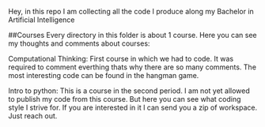 Hey, in this repo I am collecting all the code I produce along my Bachelor in Artificial Intelligence

##Courses
Every directory in this folder is about 1 course. Here you can see my thoughts and comments about courses:

Computational Thinking: 
First course in which we had to code. It was required to comment everthing thats why there are so many comments. 
The most interesting code can be found in the hangman game.

Intro to python:
This is a course in the second period. I am not yet allowed to publish my code from this course. 
But here you can see what coding style I strive for. If you are interested in it I can send you a zip of workspace.
Just reach out.
